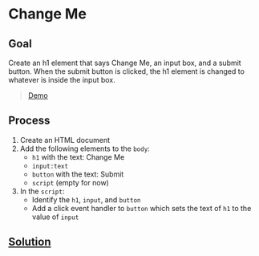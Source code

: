 # Change Me

## Goal

Create an h1 element that says Change Me, an input box, and a submit button. When the submit button is clicked, the h1 element is changed to whatever is inside the input box.

> [Demo](demo.html)

## Process

1. Create an HTML document
2. Add the following elements to the `body`:
   - `h1` with the text: Change Me
   - `input:text`
   - `button` with the text: Submit
   - `script` (empty for now)
3. In the `script`:
   - Identify the `h1`, `input`, and `button`
   - Add a click event handler to `button` which sets the text of `h1` to the value of `input`

## [Solution](solution.html)
